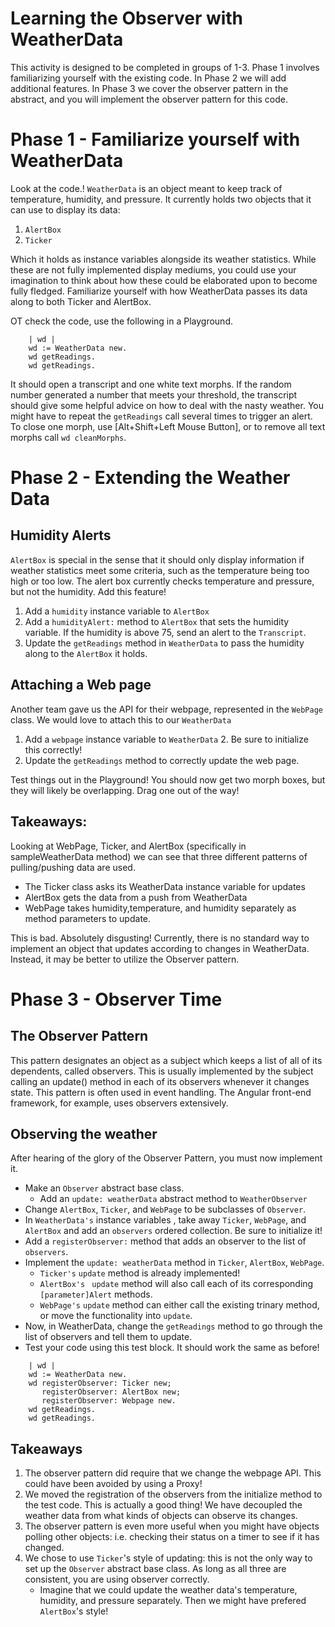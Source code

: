 # Learning the Observer with WeatherData

This activity is designed to be completed in groups of 1-3. Phase 1 involves familiarizing yourself with the existing code. In Phase 2 we will add additional features. In Phase 3 we  cover the observer pattern in the abstract, and you will implement the observer pattern for this code.


# Phase 1 - Familiarize yourself with WeatherData 

Look at the code.! `WeatherData` is an object meant to keep track of temperature, humidity, and pressure. It currently holds two objects that it can use to display its data: 

1) `AlertBox`
2) `Ticker `

Which it holds as instance variables alongside its weather statistics. While these are not fully implemented display mediums, you could use your imagination to think about how these could be elaborated upon to become fully fledged. Familiarize yourself with how WeatherData passes its data along to both Ticker and AlertBox.

OT check the code, use the following in a Playground.
```Smalltalk
	| wd |
	wd := WeatherData new.
	wd getReadings.
	wd getReadings.
```

It should open a transcript and one white text morphs. If the random number generated a number that meets your threshold, the transcript should give some helpful advice on how to deal with the nasty weather.  You might have to repeat the `getReadings` call several times to trigger an alert.  To close one morph, use [Alt+Shift+Left Mouse Button], or to remove all text morphs call `wd cleanMorphs`.

# Phase 2 - Extending the Weather Data

## Humidity Alerts
`AlertBox` is special in the sense that it should only display information if weather statistics meet some criteria, such as the temperature being too high or too low. The alert box currently checks temperature and pressure, but not the humidity. Add this feature!

1. Add a `humidity` instance variable to `AlertBox`
2. Add a `humidityAlert:` method to `AlertBox` that sets the humidity variable. If the humidity is above 75, send an alert to the `Transcript`.
3. Update the `getReadings` method in `WeatherData` to pass the humidity along to the `AlertBox` it holds.

## Attaching a Web page
Another team gave us the API for their webpage, represented in the `WebPage` class. We would love to attach this to our `WeatherData`

1. Add a `webpage` instance variable to `WeatherData`
   2. Be sure to initialize this correctly!
3. Update the `getReadings` method to correctly update the web page.

Test things out in the Playground! You should now get two morph boxes, but they will likely be overlapping. Drag one out of the way!

## Takeaways:
Looking at WebPage, Ticker, and AlertBox (specifically in sampleWeatherData method) we can see that three different patterns of pulling/pushing data are used. 
- The Ticker class asks its WeatherData instance variable for updates
- AlertBox gets the data from a push from WeatherData 
- WebPage takes humidity,temperature, and humidity separately as method parameters to update. 

This is bad. Absolutely disgusting! Currently, there is no standard way to implement  an object that updates according to changes in WeatherData. Instead, it may be better to utilize the Observer pattern. 


# Phase 3 - Observer Time 

## The Observer Pattern
This pattern designates an object as a subject which keeps a list of all of its dependents, called observers. This is usually implemented by the subject  calling an update() method in each of its observers whenever it changes state. This pattern is often used in event handling. The Angular front-end framework, for example, uses observers extensively. 

## Observing the weather
After hearing of the glory of the Observer Pattern, you must now implement it. 

- Make an `Observer` abstract base class.
  - Add an `update: weatherData` abstract method to `WeatherObserver`
- Change `AlertBox`, `Ticker`, and `WebPage` to be subclasses of `Observer`. 
- In `WeatherData's` instance variables , take away `Ticker`, `WebPage`, and `AlertBox`  and add an `observers` ordered collection. Be sure to initialize it!
- Add a `registerObserver:` method that adds an observer to the list of `observers`.
- Implement the `update: weatherData` method in `Ticker`, `AlertBox`, `WebPage`. 
  - `Ticker's` `update` method is already implemented!
  - `AlertBox's `  `update` method will also call each of its corresponding `[parameter]Alert` methods. 
  - `WebPage's`  `update` method can either call the existing trinary method, or move the functionality into `update`. 
- Now, in WeatherData, change the `getReadings` method to go through the list of observers and tell them to update. 
- Test your code using this test block. It should work the same as before!

```Smalltalk
	| wd |
	wd := WeatherData new.
	wd registerObserver: Ticker new;
	   registerObserver: AlertBox new;
	   registerObserver: Webpage new.
	wd getReadings.
	wd getReadings.
```

## Takeaways
1. The observer pattern did require that we change the webpage API. This could have been avoided by using a Proxy!
2. We moved the registration of the observers from the initialize method to the test code. This is actually a good thing! We have decoupled the weather data from what kinds of objects can observe its changes.
3. The observer pattern is even more useful when you might have objects polling other objects: i.e. checking their status on a timer to see if it has changed.
4. We chose to use `Ticker`'s style of updating: this is not the only way to set up the `Observer` abstract base class. As long as all three are consistent, you are using observer correctly.
   - Imagine that we could update the weather data's temperature, humidity, and pressure separately. Then we might have prefered `AlertBox`'s style!
